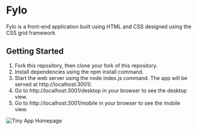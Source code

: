 <h1> Fylo </h1>

Fylo is a front-end application built using HTML and CSS designed using the CSS grid framework. 

<h2> Getting Started </h2>
<ol>
<li>Fork this repository, then clone your fork of this repository. </li>
<li>Install dependencies using the npm install command. </li>
<li>Start the web server using the node index.js command. The app will be served at http://localhost:3001/. </li>
<li>Go to http://localhost:3001/desktop in your browser to see the desktop view. </li>
<li>Go to http://localhost:3001/mobile in your browser to see the mobile view. </li>
</ol>


![Tiny App Homepage](https://github.com/at0082a/tiny-app-2/blob/master/pics/:URLS%20homepage.png)
